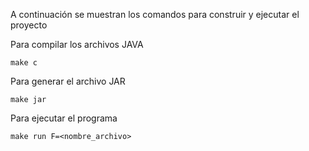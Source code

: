 A continuación se muestran los comandos para construir y ejecutar el proyecto

Para compilar los archivos JAVA

```make c```

Para generar el archivo JAR

```make jar```

Para ejecutar el programa

```make run F=<nombre_archivo>```
